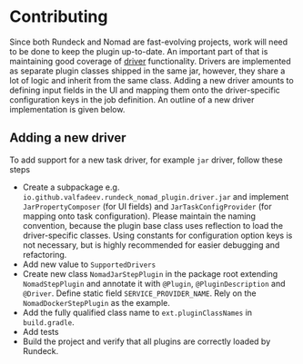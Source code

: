 # Contributing

Since both Rundeck and Nomad are fast-evolving projects, work will need to be done to keep the plugin up-to-date. An important part of that is maintaining good coverage of [driver](https://www.nomadproject.io/docs/drivers/index.html) functionality. Drivers are implemented as separate plugin classes shipped in the same jar, however, they share a lot of logic and inherit from the same class. Adding a new driver amounts to defining input fields in the UI and mapping them onto the driver-specific configuration keys in the job definition. An outline of a new driver implementation is given below.

## Adding a new driver

To add support for a new task driver, for example `jar` driver, follow these steps
  * Create a subpackage e.g. `io.github.valfadeev.rundeck_nomad_plugin.driver.jar` and implement `JarPropertyComposer` (for UI fields) and `JarTaskConfigProvider` (for mapping onto task configuration). Please maintain the naming convention, because the plugin base class uses reflection to load the driver-specific classes. Using constants for configuration option keys is not necessary, but is highly recommended for easier debugging and refactoring.
  * Add new value to `SupportedDrivers`
  * Create new class `NomadJarStepPlugin` in the package root extending `NomadStepPlugin` and annotate it with `@Plugin`, `@PluginDescription` and `@Driver`. Define static field `SERVICE_PROVIDER_NAME`. Rely on the `NomadDockerStepPlugin` as the example.
  * Add the fully qualified class name to `ext.pluginClassNames` in `build.gradle`.
  * Add tests
  * Build the project and verify that all plugins are correctly loaded by Rundeck.

